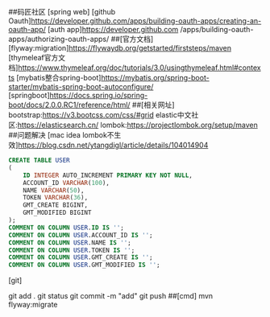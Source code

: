 ##码匠社区
[spring web]
[github Oauth]https://developer.github.com/apps/building-oauth-apps/creating-an-oauth-app/
[auth app]https://developer.github.com /apps/building-oauth-apps/authorizing-oauth-apps/
##[官方文档]
[flyway:migration]https://flywaydb.org/getstarted/firststeps/maven
[thymeleaf官方文档]https://www.thymeleaf.org/doc/tutorials/3.0/usingthymeleaf.html#contexts
[mybatis整合spring-boot]https://mybatis.org/spring-boot-starter/mybatis-spring-boot-autoconfigure/
[springboot]https://docs.spring.io/spring-boot/docs/2.0.0.RC1/reference/html/
##[相关网址]
bootstrap:https://v3.bootcss.com/css/#grid
elastic中文社区:https://elasticsearch.cn/
lombok:https://projectlombok.org/setup/maven
##问题解决
[mac idea lombok不生效]https://blog.csdn.net/ytangdigl/article/details/104014904
```sql
CREATE TABLE USER
(
    ID INTEGER AUTO_INCREMENT PRIMARY KEY NOT NULL,
    ACCOUNT_ID VARCHAR(100),
    NAME VARCHAR(50),
    TOKEN VARCHAR(36),
    GMT_CREATE BIGINT,
    GMT_MODIFIED BIGINT
);
COMMENT ON COLUMN USER.ID IS '';
COMMENT ON COLUMN USER.ACCOUNT_ID IS '';
COMMENT ON COLUMN USER.NAME IS '';
COMMENT ON COLUMN USER.TOKEN IS '';
COMMENT ON COLUMN USER.GMT_CREATE IS '';
COMMENT ON COLUMN USER.GMT_MODIFIED IS '';

```
[git]

git add .
git status
git commit -m "add"
git push
##[cmd]
mvn flyway:migrate